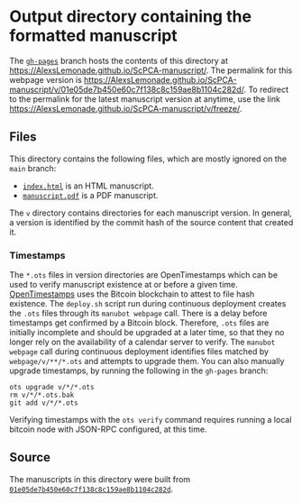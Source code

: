 # Output directory containing the formatted manuscript

The [`gh-pages`](https://github.com/AlexsLemonade/ScPCA-manuscript/tree/gh-pages) branch hosts the contents of this directory at <https://AlexsLemonade.github.io/ScPCA-manuscript/>.
The permalink for this webpage version is <https://AlexsLemonade.github.io/ScPCA-manuscript/v/01e05de7b450e60c7f138c8c159ae8b1104c282d/>.
To redirect to the permalink for the latest manuscript version at anytime, use the link <https://AlexsLemonade.github.io/ScPCA-manuscript/v/freeze/>.

## Files

This directory contains the following files, which are mostly ignored on the `main` branch:

+ [`index.html`](index.html) is an HTML manuscript.
+ [`manuscript.pdf`](manuscript.pdf) is a PDF manuscript.

The `v` directory contains directories for each manuscript version.
In general, a version is identified by the commit hash of the source content that created it.

### Timestamps

The `*.ots` files in version directories are OpenTimestamps which can be used to verify manuscript existence at or before a given time.
[OpenTimestamps](https://opentimestamps.org/) uses the Bitcoin blockchain to attest to file hash existence.
The `deploy.sh` script run during continuous deployment creates the `.ots` files through its `manubot webpage` call.
There is a delay before timestamps get confirmed by a Bitcoin block.
Therefore, `.ots` files are initially incomplete and should be upgraded at a later time, so that they no longer rely on the availability of a calendar server to verify.
The `manubot webpage` call during continuous deployment identifies files matched by `webpage/v/**/*.ots` and attempts to upgrade them.
You can also manually upgrade timestamps, by running the following in the `gh-pages` branch:

```shell
ots upgrade v/*/*.ots
rm v/*/*.ots.bak
git add v/*/*.ots
```

Verifying timestamps with the `ots verify` command requires running a local bitcoin node with JSON-RPC configured, at this time.

## Source

The manuscripts in this directory were built from
[`01e05de7b450e60c7f138c8c159ae8b1104c282d`](https://github.com/AlexsLemonade/ScPCA-manuscript/commit/01e05de7b450e60c7f138c8c159ae8b1104c282d).
